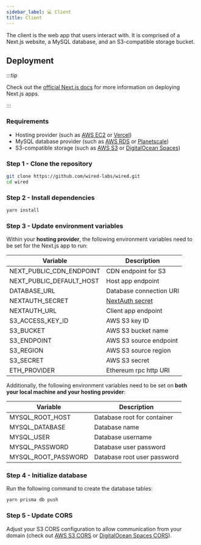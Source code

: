 ```yaml
---
sidebar_label: 💻 Client
title: Client
---
```


The client is the web app that users interact with. It is comprised of a Next.js website, a MySQL database, and an S3-compatible storage bucket.

## Deployment

:::tip

Check out the [official Next.js docs](https://nextjs.org/docs/deployment) for more information on deploying Next.js apps.

:::

### Requirements

- Hosting provider (such as [AWS EC2](https://aws.amazon.com/ec2/) or [Vercel](https://vercel.com/))
- MySQL database provider (such as [AWS RDS](https://aws.amazon.com/rds/) or [Planetscale](https://planetscale.com/))
- S3-compatible storage (such as [AWS S3](https://aws.amazon.com/tw/s3/) or [DigitalOcean Spaces](https://www.digitalocean.com/products/spaces))

### Step 1 - Clone the repository

```bash
git clone https://github.com/wired-labs/wired.git
cd wired
```

### Step 2 - Install dependencies

```bash
yarn install
```

### Step 3 - Update environment variables

Within your **hosting provider**, the following environment variables need to be set for the Next.js app to run:

| Variable                 | Description                                                              |
| ------------------------ | ------------------------------------------------------------------------ |
| NEXT_PUBLIC_CDN_ENDPOINT | CDN endpoint for S3                                                      |
| NEXT_PUBLIC_DEFAULT_HOST | Host app endpoint                                                        |
| DATABASE_URL             | Database connection URI                                                  |
| NEXTAUTH_SECRET          | [NextAuth secret](https://next-auth.js.org/configuration/options#secret) |
| NEXTAUTH_URL             | Client app endpoint                                                      |
| S3_ACCESS_KEY_ID         | AWS S3 key ID                                                            |
| S3_BUCKET                | AWS S3 bucket name                                                       |
| S3_ENDPOINT              | AWS S3 source endpoint                                                   |
| S3_REGION                | AWS S3 source region                                                     |
| S3_SECRET                | AWS S3 secret                                                            |
| ETH_PROVIDER             | Ethereum rpc http URI                                                    |

Additionally, the following environment variables need to be set on **both your local machine and your hosting provider**:

| Variable            | Description                 |
| ------------------- | --------------------------- |
| MYSQL_ROOT_HOST     | Database root for container |
| MYSQL_DATABASE      | Database name               |
| MYSQL_USER          | Database username           |
| MYSQL_PASSWORD      | Database user password      |
| MYSQL_ROOT_PASSWORD | Database root user password |

### Step 4 - Initialize database

Run the following command to create the database tables:

```bash
yarn prisma db push
```

### Step 5 - Update CORS

Adjust your S3 CORS configuration to allow communication from your domain (check out [AWS S3 CORS](https://docs.aws.amazon.com/AmazonS3/latest/userguide/add-cors-configuration.html) or [DigitalOcean Spaces CORS](https://docs.digitalocean.com/products/spaces/how-to/configure-cors/)).
